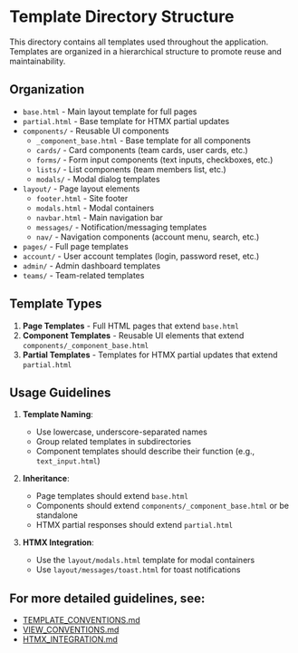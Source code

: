 # Template Directory Structure

This directory contains all templates used throughout the application. Templates are organized in a hierarchical structure to promote reuse and maintainability.

## Organization

- `base.html` - Main layout template for full pages
- `partial.html` - Base template for HTMX partial updates
- `components/` - Reusable UI components
  - `_component_base.html` - Base template for all components
  - `cards/` - Card components (team cards, user cards, etc.)
  - `forms/` - Form input components (text inputs, checkboxes, etc.)
  - `lists/` - List components (team members list, etc.)
  - `modals/` - Modal dialog templates
- `layout/` - Page layout elements
  - `footer.html` - Site footer
  - `modals.html` - Modal containers
  - `navbar.html` - Main navigation bar
  - `messages/` - Notification/messaging templates
  - `nav/` - Navigation components (account menu, search, etc.)
- `pages/` - Full page templates
- `account/` - User account templates (login, password reset, etc.)
- `admin/` - Admin dashboard templates
- `teams/` - Team-related templates

## Template Types

1. **Page Templates** - Full HTML pages that extend `base.html`
2. **Component Templates** - Reusable UI elements that extend `components/_component_base.html`
3. **Partial Templates** - Templates for HTMX partial updates that extend `partial.html`

## Usage Guidelines

1. **Template Naming**:
   - Use lowercase, underscore-separated names
   - Group related templates in subdirectories
   - Component templates should describe their function (e.g., `text_input.html`)

2. **Inheritance**:
   - Page templates should extend `base.html`
   - Components should extend `components/_component_base.html` or be standalone
   - HTMX partial responses should extend `partial.html`

3. **HTMX Integration**:
   - Use the `layout/modals.html` template for modal containers
   - Use `layout/messages/toast.html` for toast notifications

## For more detailed guidelines, see:

- [TEMPLATE_CONVENTIONS.md](/docs/TEMPLATE_CONVENTIONS.md)
- [VIEW_CONVENTIONS.md](/docs/VIEW_CONVENTIONS.md)
- [HTMX_INTEGRATION.md](/docs/HTMX_INTEGRATION.md)